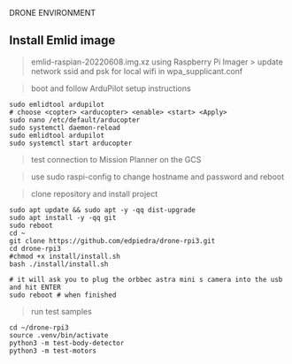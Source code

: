 DRONE ENVIRONMENT

Install Emlid image
-------------------------------------------------------------------
> emlid-raspian-20220608.img.xz using Raspberry Pi Imager
    > update network ssid and psk for local wifi in wpa_supplicant.conf

> boot and follow ArduPilot setup instructions
```
sudo emlidtool ardupilot
# choose <copter> <arducopter> <enable> <start> <Apply>
sudo nano /etc/default/arducopter
sudo systemctl daemon-reload
sudo emlidtool ardupilot
sudo systemctl start arducopter
```

> test connection to Mission Planner on the GCS

> use sudo raspi-config to change hostname and password and reboot

> clone repository and install project
```
sudo apt update && sudo apt -y -qq dist-upgrade
sudo apt install -y -qq git
sudo reboot
cd ~
git clone https://github.com/edpiedra/drone-rpi3.git
cd drone-rpi3
#chmod +x install/install.sh
bash ./install/install.sh

# it will ask you to plug the orbbec astra mini s camera into the usb and hit ENTER
sudo reboot # when finished
```

> run test samples
```
cd ~/drone-rpi3
source .venv/bin/activate
python3 -m test-body-detector
python3 -m test-motors
```